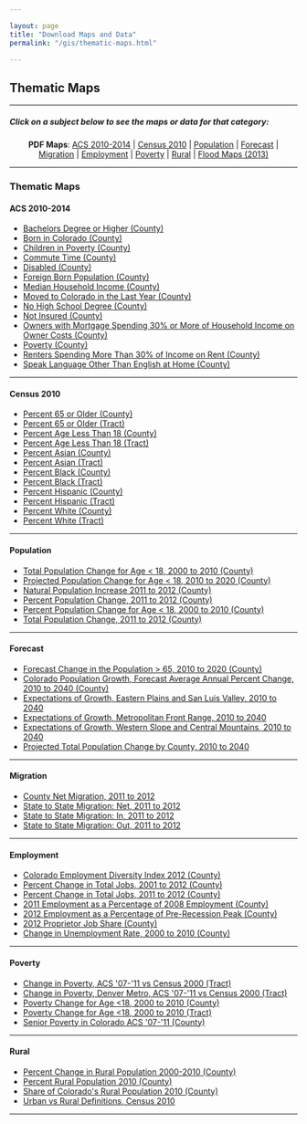 ```yaml
---

layout: page
title: "Download Maps and Data"
permalink: "/gis/thematic-maps.html"

---
```


## Thematic Maps

- - -

##### Click on a subject below to see the maps or data for that category:

<div style="text-align: center;" markdown="1">

**PDF Maps**:  [ACS 2010-2014](#acs-2010-2014) \| [Census 2010](#census-2010) \| [Population](#population) \| [Forecast](#forecast) \| [Migration](#migration) \| [Employment](#employment) \| [Poverty](#poverty) \| [Rural](#rural) \| [Flood Maps (2013)](/gis/flood-maps.html)

</div>

-----

### Thematic Maps

#### ACS 2010-2014

- [Bachelors Degree or Higher (County)](https://dola.colorado.gov/gis-php/files/projects/thematic/ACS1014/BachelorsDegreeOrHigher.pdf)
- [Born in Colorado (County)](https://dola.colorado.gov/gis-php/files/projects/thematic/ACS1014/PercentBornInColorado.pdf)
- [Children in Poverty (County)](https://dola.colorado.gov/gis-php/files/projects/thematic/ACS1014/ChildrenInPoverty.pdf)
- [Commute Time (County)](https://dola.colorado.gov/gis-php/files/projects/thematic/ACS1014/CommuteTime.pdf)
- [Disabled (County)](https://dola.colorado.gov/gis-php/files/projects/thematic/ACS1014/Disabled.pdf)
- [Foreign Born Population (County)](https://dola.colorado.gov/gis-php/files/projects/thematic/ACS1014/ForeignBornPop.pdf)
- [Median Household Income (County)](https://dola.colorado.gov/gis-php/files/projects/thematic/ACS1014/MedianHouseholdIncome.pdf)
- [Moved to Colorado in the Last Year (County)](https://dola.colorado.gov/gis-php/files/projects/thematic/ACS1014/MovedToColorado.pdf)
- [No High School Degree (County)](https://dola.colorado.gov/gis-php/files/projects/thematic/ACS1014/NoHSDegree.pdf)
- [Not Insured (County)](https://dola.colorado.gov/gis-php/files/projects/thematic/ACS1014/NotInsured.pdf)
- [Owners with Mortgage Spending 30% or More of Household Income on Owner Costs (County)](https://dola.colorado.gov/gis-php/files/projects/thematic/ACS1014/PercentOwnersHC.pdf)
- [Poverty (County)](https://dola.colorado.gov/gis-php/files/projects/thematic/ACS1014/TotalPoverty.pdf)
- [Renters Spending More Than 30% of Income on Rent (County)](https://dola.colorado.gov/gis-php/files/projects/thematic/ACS1014/PercentRentersHC.pdf)
- [Speak Language Other Than English at Home (County)](https://dola.colorado.gov/gis-php/files/projects/thematic/ACS1014/SpeakLanguageOTE.pdf)

- - -

#### Census 2010

- [Percent 65 or Older (County)](https://dola.colorado.gov/gis-php/files/projects/thematic/Census%202010/Percent%2065%20or%20Older%20(County).pdf)
- [Percent 65 or Older (Tract)](https://dola.colorado.gov/gis-php/files/projects/thematic/Census%202010/Percent%2065%20or%20Older%20(Tract).pdf)
- [Percent Age Less Than 18 (County)](https://dola.colorado.gov/gis-php/files/projects/thematic/Census%202010/Percent%20Age%20Less%20Than%2018%20(County).pdf)
- [Percent Age Less Than 18 (Tract)](https://dola.colorado.gov/gis-php/files/projects/thematic/Census%202010/Percent%20Age%20Less%20Than%2018%20(Tract).pdf)
- [Percent Asian (County)](https://dola.colorado.gov/gis-php/files/projects/thematic/Census%202010/Percent%20Asian%20(County).pdf)
- [Percent Asian (Tract)](https://dola.colorado.gov/gis-php/files/projects/thematic/Census%202010/Percent%20Asian%20(Tract).pdf)
- [Percent Black (County)](https://dola.colorado.gov/gis-php/files/projects/thematic/Census%202010/Percent%20Black%20(County).pdf)
- [Percent Black (Tract)](https://dola.colorado.gov/gis-php/files/projects/thematic/Census%202010/Percent%20Black%20(Tract).pdf)
- [Percent Hispanic (County)](https://dola.colorado.gov/gis-php/files/projects/thematic/Census%202010/Percent%20Hispanic%20(County).pdf)
- [Percent Hispanic (Tract)](https://dola.colorado.gov/gis-php/files/projects/thematic/Census%202010/Percent%20Hispanic%20(Tract).pdf)
- [Percent White (County)](https://dola.colorado.gov/gis-php/files/projects/thematic/Census%202010/Percent%20White%20(County).pdf)
- [Percent White (Tract)](https://dola.colorado.gov/gis-php/files/projects/thematic/Census%202010/Percent%20White%20(Tract).pdf)

- - -

#### Population

- [Total Population Change for Age < 18, 2000 to 2010 (County)](https://dola.colorado.gov/gis-php/files/projects/thematic/Population/Absolute2000to2010.png)
- [Projected Population Change for Age < 18, 2010 to 2020 (County)](https://dola.colorado.gov/gis-php/files/projects/thematic/Population/Absolute2010to2020.png)
- [Natural Population Increase 2011 to 2012 (County)](https://dola.colorado.gov/gis-php/files/projects/thematic/Population/NaturalIncrease2011_2012.png)
- [Percent Population Change, 2011 to 2012 (County)](https://dola.colorado.gov/gis-php/files/projects/thematic/Population/PctChg11to12.png)
- [Percent Population Change for Age < 18, 2000 to 2010 (County)](https://dola.colorado.gov/gis-php/files/projects/thematic/Population/Percent2000to2010.png)
- [Total Population Change, 2011 to 2012 (County)](https://dola.colorado.gov/gis-php/files/projects/thematic/Population/TtlChg11to12.png)

- - -

#### Forecast

- [Forecast Change in the Population > 65, 2010 to 2020 (County)](https://dola.colorado.gov/gis-php/files/projects/thematic/Forecast/Chg65Plus1020.png)
- [Colorado Population Growth, Forecast Average Annual Percent Change, 2010 to 2040 (County)](https://dola.colorado.gov/gis-php/files/projects/thematic/Forecast/Forecast.png)
- [Expectations of Growth, Eastern Plains and San Luis Valley, 2010 to 2040](https://dola.colorado.gov/gis-php/files/projects/thematic/Forecast/EastPlnsSanLuis.png)
- [Expectations of Growth, Metropolitan Front Range, 2010 to 2040](https://dola.colorado.gov/gis-php/files/projects/thematic/Forecast/FrontRange.png)
- [Expectations of Growth, Western Slope and Central Mountains, 2010 to 2040](https://dola.colorado.gov/gis-php/files/projects/thematic/Forecast/WestCentrMtn.png)
- [Projected Total Population Change by County, 2010 to 2040](https://dola.colorado.gov/gis-php/files/projects/thematic/Forecast/TotalPopChange2010_2040.pdf)

- - -

#### Migration

- [County Net Migration, 2011 to 2012](https://dola.colorado.gov/gis-php/files/projects/thematic/Migration/NetMigration2011_2012.png)
- [State to State Migration: Net, 2011 to 2012](https://dola.colorado.gov/gis-php/files/projects/thematic/Migration/State2StateMigrationNet.png)
- [State to State Migration: In, 2011 to 2012](https://dola.colorado.gov/gis-php/files/projects/thematic/Migration/State2StateMigrationIn.png)
- [State to State Migration: Out, 2011 to 2012](https://dola.colorado.gov/gis-php/files/projects/thematic/Migration/State2StateMigrationOut.png)

- - -

#### Employment

- [Colorado Employment Diversity Index 2012 (County)](https://dola.colorado.gov/gis-php/files/projects/thematic/Employment/CEDI_2012.png)
- [Percent Change in Total Jobs, 2001 to 2012 (County)](https://dola.colorado.gov/gis-php/files/projects/thematic/Employment/JobGrowth2001_2012.png)
- [Percent Change in Total Jobs, 2011 to 2012 (County)](https://dola.colorado.gov/gis-php/files/projects/thematic/Employment/JobGrowth2011_2012.png)
- [2011 Employment as a Percentage of 2008 Employment (County)](https://dola.colorado.gov/gis-php/files/projects/thematic/Employment/JobLoss.png)
- [2012 Employment as a Percentage of Pre-Recession Peak (County)](https://dola.colorado.gov/gis-php/files/projects/thematic/Employment/OffPeakEmployment.png)
- [2012 Proprietor Job Share (County)](https://dola.colorado.gov/gis-php/files/projects/thematic/Employment/PJobShare2012.png)
- [Change in Unemployment Rate, 2000 to 2010 (County)](https://dola.colorado.gov/gis-php/files/projects/thematic/Employment/UnemploymentChange.png)

- - -

#### Poverty

- [Change in Poverty, ACS \'07-\'11 vs Census 2000 (Tract)](https://dola.colorado.gov/gis-php/files/projects/thematic/Poverty/ComparePoverty.png)
- [Change in Poverty, Denver Metro, ACS \'07-\'11 vs Census 2000 (Tract)](https://dola.colorado.gov/gis-php/files/projects/thematic/Poverty/ComparePovertyMetro.png)
- [Poverty Change for Age &lt;18, 2000 to 2010 (County)](https://dola.colorado.gov/gis-php/files/projects/thematic/Poverty/PovertyChgCounty2000to2010.png)
- [Poverty Change for Age &lt;18, 2000 to 2010 (Tract)](https://dola.colorado.gov/gis-php/files/projects/thematic/Poverty/PovertyChgTract2000to2010.png)
- [Senior Poverty in Colorado ACS \'07-\'11 (County)](https://dola.colorado.gov/gis-php/files/projects/thematic/Poverty/SeniorPoverty0711ACS.png)

- - -

#### Rural

- [Percent Change in Rural Population 2000-2010 (County)](https://dola.colorado.gov/gis-php/files/projects/thematic/Rural/PctChgRuralMap.png)
- [Percent Rural Population 2010 (County)](https://dola.colorado.gov/gis-php/files/projects/thematic/Rural/PctRuralPopMap.png)
- [Share of Colorado\'s Rural Population 2010 (County)](https://dola.colorado.gov/gis-php/files/projects/thematic/Rural/RuralSharePopMap.png)
- [Urban vs Rural Definitions, Census 2010](https://dola.colorado.gov/gis-php/files/projects/thematic/Rural/UrbanRural.pdf)


-----
